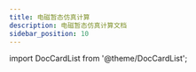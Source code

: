 ```yaml
---
title: 电磁暂态仿真计算
description: 电磁暂态仿真计算文档
sidebar_position: 10
---
```


import DocCardList from '@theme/DocCardList';

<DocCardList />